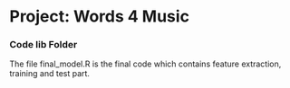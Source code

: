# Project: Words 4 Music

### Code lib Folder
The file final_model.R is the final code which contains feature extraction, training and test part.

